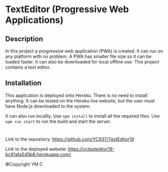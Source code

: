 # TextEditor (Progressive Web Applications)

## Description 

In this project a progressive web application (PWA) is created. It can run on any platform with no problem. A PWA has smaller file size so it can be loaded faster. It can also be downloaded for local offline use. This project contains a text editor. 

## Installation

This application is deployed onto Heroku. There is no need to install anything. It can be tested on the Heroku live website, but the user must have Node.js downloaded to the system.

It can also run locallly. 
Use `npm install` to install all the required files.
Use `npm run start` to run the build and start the server.

#

Link to the repository: https://github.com/YC937/TextEditor19

Link to the deployed website: https://yctexteditor19-bc81afa545b8.herokuapp.com/


&copy;Copyright YM C